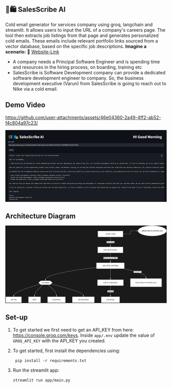  
## 🛒🛍️ SalesScribe AI
Cold email generator for services company using groq, langchain and streamlit. It allows users to input the URL of a company's careers page. The tool then extracts job listings from that page and generates personalized cold emails. These emails include relevant portfolio links sourced from a vector database, based on the specific job descriptions. 
**Imagine a scenario:** 🔗 [Website-Link](http://43.204.94.189:8501/)

- A company needs a Principal Software Engineer and is spending time and resources in the hiring process, on boarding, training etc
- SalesScribe is Software Development company can provide a dedicated software development engineer to company. So, the business development executive (Varun) from SalesScribe is going to reach out to Nike via a cold email.

## Demo Video
 https://github.com/user-attachments/assets/46e04360-2a49-4ff2-ab52-f4c804a97c23/ 


![img.png](images/DemoImg.png)


## Architecture Diagram
![img.png](images/architecture.png)

## Set-up
1. To get started we first need to get an API_KEY from here: https://console.groq.com/keys. Inside `app/.env` update the value of `GROQ_API_KEY` with the API_KEY you created. 


2. To get started, first install the dependencies using:
    ```commandline
     pip install -r requirements.txt
    ```
   
3. Run the streamlit app:
   ```commandline
   streamlit run app/main.py
   ```
